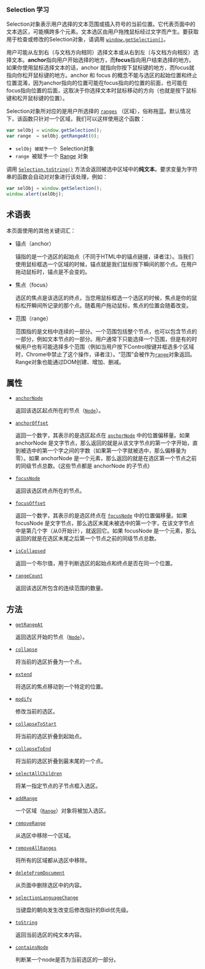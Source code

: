 ### Selection 学习

Selection对象表示用户选择的文本范围或插入符号的当前位置。它代表页面中的文本选区，可能横跨多个元素。文本选区由用户拖拽鼠标经过文字而产生。要获取用于检查或修改的Selection对象，请调用 [`window.getSelection()`](https://developer.mozilla.org/zh-CN/docs/Web/API/Window/getSelection)。

用户可能从左到右（与文档方向相同）选择文本或从右到左（与文档方向相反）选择文本。**anchor**指向用户开始选择的地方，而**focus**指向用户结束选择的地方。如果你使用鼠标选择文本的话，anchor 就指向你按下鼠标键的地方，而focus就指向你松开鼠标键的地方。anchor 和 focus 的概念不能与选区的起始位置和终止位置混淆，因为anchor指向的位置可能在focus指向的位置的前面，也可能在focus指向位置的后面，这取决于你选择文本时鼠标移动的方向（也就是按下鼠标键和松开鼠标键的位置）。 

Selection对象所对应的是用户所选择的 [`ranges`](https://developer.mozilla.org/zh-CN/docs/Web/API/Range) （区域），俗称拖蓝。默认情况下，该函数只针对一个区域，我们可以这样使用这个函数：

```js
var selObj = window.getSelection();
var range  = selObj.getRangeAt(0);
```

- `selObj 被赋予一个 `Selection对象
- `range `被赋予一个 [Range](https://developer.mozilla.org/en-US/docs/DOM/range) 对象

调用 [`Selection.toString()`](https://developer.mozilla.org/zh-CN/docs/Web/API/Selection/toString) 方法会返回被选中区域中的**纯文本**。要求变量为字符串的函数会自动对对象进行该处理，例如：

```js
var selObj = window.getSelection();
window.alert(selObj);
```

## 术语表

本页面使用的其他关键词汇：

- 锚点（anchor）

  锚指的是一个选区的起始点（不同于HTML中的锚点链接，译者注）。当我们使用鼠标框选一个区域的时候，锚点就是我们鼠标按下瞬间的那个点。在用户拖动鼠标时，锚点是不会变的。

- 焦点（focus）

  选区的焦点是该选区的终点，当您用鼠标框选一个选区的时候，焦点是你的鼠标松开瞬间所记录的那个点。随着用户拖动鼠标，焦点的位置会随着改变。

- 范围（range）

  范围指的是文档中连续的一部分。一个范围包括整个节点，也可以包含节点的一部分，例如文本节点的一部分。用户通常下只能选择一个范围，但是有的时候用户也有可能选择多个范围（例如当用户按下Control按键并框选多个区域时，Chrome中禁止了这个操作，译者注）。“范围”会被作为[`range`](https://developer.mozilla.org/zh-CN/docs/Web/API/Range)对象返回。Range对象也能通过DOM创建、增加、删减。

## 属性

- [`anchorNode`](https://developer.mozilla.org/zh-CN/docs/Web/API/Selection/anchorNode)

  返回该选区起点所在的节点（[`Node`](https://developer.mozilla.org/zh-CN/docs/Web/API/Node)）。

- [`anchorOffset`](https://developer.mozilla.org/zh-CN/docs/Web/API/Selection/anchorOffset)

  返回一个数字，其表示的是选区起点在 [`anchorNode`](https://developer.mozilla.org/zh-CN/docs/Web/API/Selection/anchorNode) 中的位置偏移量。如果 anchorNode 是文字节点，那么返回的就是从该文字节点的第一个字开始，直到被选中的第一个字之间的字数（如果第一个字就被选中，那么偏移量为零）。如果 anchorNode 是一个元素，那么返回的就是在选区第一个节点之前的同级节点总数。(这些节点都是 anchorNode 的子节点)

- [`focusNode`](https://developer.mozilla.org/zh-CN/docs/Web/API/Selection/focusNode)

  返回该选区终点所在的节点。

- [`focusOffset`](https://developer.mozilla.org/zh-CN/docs/Web/API/Selection/focusOffset)

  返回一个数字，其表示的是选区终点在 [`focusNode`](https://developer.mozilla.org/zh-CN/docs/Web/API/Selection/focusNode) 中的位置偏移量。如果 focusNode 是文字节点，那么选区末尾未被选中的第一个字，在该文字节点中是第几个字（从0开始计），就返回它。如果 focusNode 是一个元素，那么返回的就是在选区末尾之后第一个节点之前的同级节点总数。

- [`isCollapsed`](https://developer.mozilla.org/zh-CN/docs/Web/API/Selection/isCollapsed)

  返回一个布尔值，用于判断选区的起始点和终点是否在同一个位置。

- [`rangeCount`](https://developer.mozilla.org/zh-CN/docs/Web/API/Selection/rangeCount)

  返回该选区所包含的连续范围的数量。

## 方法

- [`getRangeAt`](https://developer.mozilla.org/zh-CN/docs/Web/API/Selection/getRangeAt)

  返回选区开始的节点（[`Node`](https://developer.mozilla.org/zh-CN/docs/Web/API/Node)）。

- [`collapse`](https://developer.mozilla.org/zh-CN/docs/Web/API/Selection/collapse)

  将当前的选区折叠为一个点。

- [`extend`](https://developer.mozilla.org/zh-CN/docs/Web/API/Selection/extend)

  将选区的焦点移动到一个特定的位置。

- [`modify`](https://developer.mozilla.org/zh-CN/docs/Web/API/Selection/modify)

  修改当前的选区。

- [`collapseToStart`](https://developer.mozilla.org/zh-CN/docs/Web/API/Selection/collapseToStart)

  将当前的选区折叠到起始点。

- [`collapseToEnd`](https://developer.mozilla.org/zh-CN/docs/Web/API/Selection/collapseToEnd)

  将当前的选区折叠到最末尾的一个点。

- [`selectAllChildren`](https://developer.mozilla.org/zh-CN/docs/Web/API/Selection/selectAllChildren)

  将某一指定节点的子节点框入选区。

- [`addRange`](https://developer.mozilla.org/zh-CN/docs/Web/API/Selection/addRange)

  一个区域（[`Range`](https://developer.mozilla.org/zh-CN/docs/Web/API/Range)）对象将被加入选区。

- [`removeRange`](https://developer.mozilla.org/zh-CN/docs/Web/API/Selection/removeRange)

  从选区中移除一个区域。

- [`removeAllRanges`](https://developer.mozilla.org/zh-CN/docs/Web/API/Selection/removeAllRanges)

  将所有的区域都从选区中移除。

- [`deleteFromDocument`](https://developer.mozilla.org/zh-CN/docs/Web/API/Selection/deleteFromDocument)

  从页面中删除选区中的内容。

- [`selectionLanguageChange`](https://developer.mozilla.org/zh-CN/docs/Web/API/Selection/selectionLanguageChange)

  当键盘的朝向发生改变后修改指针的Bidi优先级。

- [`toString`](https://developer.mozilla.org/zh-CN/docs/Web/API/Selection/toString)

  返回当前选区的纯文本内容。

- [`containsNode`](https://developer.mozilla.org/zh-CN/docs/Web/API/Selection/containsNode)

  判断某一个node是否为当前选区的一部分。
